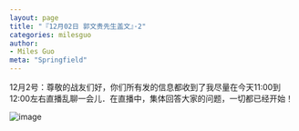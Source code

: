 ```yaml
---
layout: page
title: "『12月02日 郭文贵先生盖文』·2"
categories: milesguo
author:
- Miles Guo
meta: "Springfield"
---
```


12月2号：尊敬的战友们好，你们所有发的信息都收到了我尽量在今天11:00到12:00左右直播乱聊一会儿．在直播中，集体回答大家的问题，一切都已经开始！

![image](../../../../image/milesguo/2020_12_02_Miles_Guo_Getter_2_1.png)
